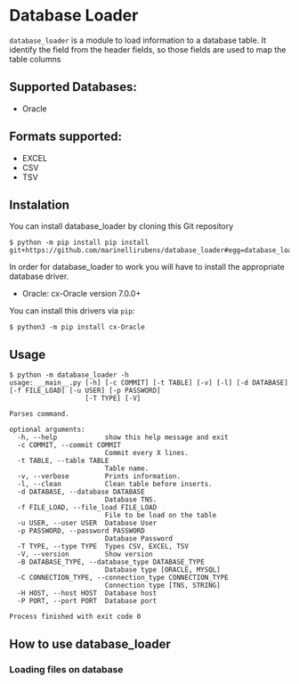 # Database Loader
`database_loader` is a module to load information to a database table.
It identify the field from the header fields, so those fields are used to map the table columns 


## Supported Databases:
 - Oracle


## Formats supported:
 - EXCEL
 - CSV
 - TSV


## Instalation
You can install database_loader  by cloning this Git repository
```shell script
$ python -m pip install pip install git+https://github.com/marinellirubens/database_loader#egg=database_loader==1.0.18
```

In order for database_loader to work you will have to install the appropriate database driver.

- Oracle: cx-Oracle version 7.0.0+

You can install this drivers via ``pip``:

    $ python3 -m pip install cx-Oracle

## Usage
```console
$ python -m database_loader -h
usage: __main__.py [-h] [-c COMMIT] [-t TABLE] [-v] [-l] [-d DATABASE] [-f FILE_LOAD] [-u USER] [-p PASSWORD]
                   [-T TYPE] [-V]

Parses command.

optional arguments:
  -h, --help            show this help message and exit
  -c COMMIT, --commit COMMIT
                        Commit every X lines.
  -t TABLE, --table TABLE
                        Table name.
  -v, --verbose         Prints information.
  -l, --clean           Clean table before inserts.
  -d DATABASE, --database DATABASE
                        Database TNS.
  -f FILE_LOAD, --file_load FILE_LOAD
                        File to be load on the table
  -u USER, --user USER  Database User
  -p PASSWORD, --password PASSWORD
                        Database Password
  -T TYPE, --type TYPE  Types CSV, EXCEL, TSV
  -V, --version         Show version
  -B DATABASE_TYPE, --database_type DATABASE_TYPE
                        Database type [ORACLE, MYSQL]
  -C CONNECTION_TYPE, --connection_type CONNECTION_TYPE
                        Connection type [TNS, STRING]
  -H HOST, --host HOST  Database host
  -P PORT, --port PORT  Database port

Process finished with exit code 0
```

## How to use database_loader
### Loading files on database 

